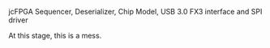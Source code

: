 jcFPGA Sequencer, Deserializer, Chip Model, USB 3.0 FX3 interface and SPI driver

At this stage, this is a mess.
